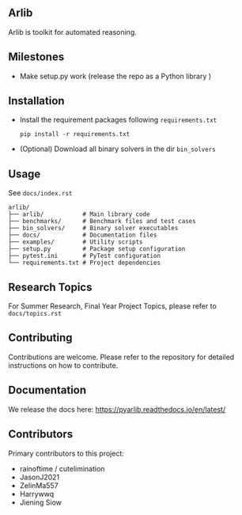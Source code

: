 ## Arlib 

Arlib is toolkit for automated reasoning.

## Milestones

- Make setup.py work (release the repo as a Python library )

## Installation

- Install the requirement packages following `requirements.txt`
    ~~~~
    pip install -r requirements.txt
    ~~~~
- (Optional) Download all binary solvers in the dir `bin_solvers`



## Usage

See `docs/index.rst`

~~~~
arlib/
├── arlib/           # Main library code
├── benchmarks/      # Benchmark files and test cases
├── bin_solvers/     # Binary solver executables
├── docs/            # Documentation files
├── examples/        # Utility scripts
├── setup.py         # Package setup configuration
├── pytest.ini       # PyTest configuration
└── requirements.txt # Project dependencies
~~~~

## Research Topics

For Summer Research, Final Year Project Topics, please refer to
`docs/topics.rst`

## Contributing
Contributions are welcome. Please refer to the repository for detailed instructions on how to contribute. 


## Documentation
We release the docs here:
https://pyarlib.readthedocs.io/en/latest/


## Contributors

Primary contributors to this project:
- rainoftime / cutelimination
- JasonJ2021
- ZelinMa557 
- Harrywwq
- Jiening Siow
